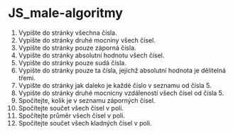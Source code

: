 # JS_male-algoritmy

1. Vypište do stránky všechna čísla.
2. Vypište do stránky druhé mocniny všech čísel.
3. Vypište do stránky pouze záporná čísla.
4. Vypište do stránky absolutní hodnotu všech čísel.
5. Vypište do stránky pouze sudá čísla.
6. Vypište do stránky pouze ta čísla, jejíchž absolutní hodnota je dělitelná třemi.
7. Vypište do stránky jak daleko je každé číslo v seznamu od čísla 5.
8. Vypište do stránky druhé mocnicny vzdáleností všech čísel od čísla 5.
9. Spočítejte, kolik je v seznamu záporných čísel.
10. Spočítejte součet všech čísel v poli.
11. Spočítejte průměr všech čísel v poli.
12. Spočítejte součet všech kladných čísel v poli.
